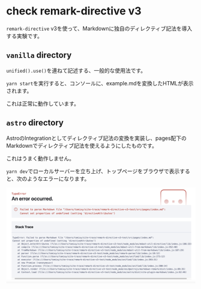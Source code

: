 # check remark-directive v3

`remark-directive` v3を使って、Markdownに独自のディレクティブ記法を導入する実験です。

## `vanilla` directory

`unified().use()`を連ねて記述する、一般的な使用法です。

`yarn start`を実行すると、コンソールに、example.mdを変換したHTMLが表示されます。

これは正常に動作しています。

## `astro` directory

AstroのIntegrationとしてディレクティブ記法の変換を実装し、pages配下のMarkdownでディレクティブ記法を使えるようにしたものです。

これはうまく動作しません。

`yarn dev`でローカルサーバーを立ち上げ、トップページをブラウザで表示すると、次のようなエラーになります。

![](doc/assets/astro-directiveAttributes-error.png)
